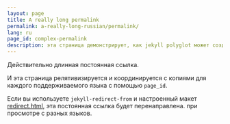 ```yaml
---
layout: page
title: A really long permalink
permalink: a-really-long-russian/permalink/
lang: ru
page_id: complex-permalink
description: эта страница демонстрирует, как jekyll polyglot может создавать и поддерживать настраиваемые постоянные ссылки при сохранении структуры сайта.
---
```


Действительно длинная постоянная ссылка.

И эта страница релятивизируется и координируется с копиями для каждого поддерживаемого языка с помощью `page_id`.

Если вы используете `jekyll-redirect-from` и настроенный макет [redirect.html](https://github.com/untra/polyglot/blob/main/site/_layouts/redirect.html), эта постоянная ссылка будет перенаправлена. при просмотре с разных языков.